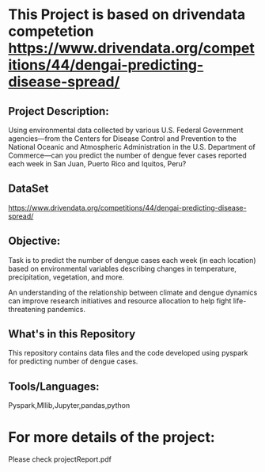 
# This Project is based on drivendata competetion https://www.drivendata.org/competitions/44/dengai-predicting-disease-spread/
## Project Description:
Using environmental data collected by various U.S. Federal Government agencies—from the Centers for Disease Control and Prevention to the National Oceanic and Atmospheric Administration in the U.S. Department of Commerce—can you predict the number of dengue fever cases reported each week in San Juan, Puerto Rico and Iquitos, Peru?
## DataSet
https://www.drivendata.org/competitions/44/dengai-predicting-disease-spread/

## Objective:
Task is to predict the number of dengue cases each week (in each location) based on environmental variables describing changes in temperature, precipitation, vegetation, and more.

An understanding of the relationship between climate and dengue dynamics can improve research initiatives and resource allocation to help fight life-threatening pandemics.

## What's in this Repository

This repository contains data files and the code developed using pyspark for predicting number of dengue cases.

## Tools/Languages:
Pyspark,Mllib,Jupyter,pandas,python

# For more details of the project:
Please check projectReport.pdf
